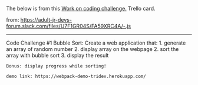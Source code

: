 The below is from this [Work on coding challenge.](https://trello.com/c/hJ0Putc9/120-work-on-coding-challenge?menu=filter&filter=label:none) Trello card.

from: https://adult-jr-devs-forum.slack.com/files/U7F1GR04S/FA59XRC4A/-.js

---
Code Challenge #1 Bubble Sort:
Create a web application that:
    1. generate an array of random number
    2. display array on the webpage
    2. sort the array with bubble sort
    3. display the result
    
    Bonus: display progress while sorting!
    
    demo link: https://webpack-demo-tridev.herokuapp.com/